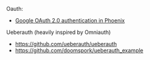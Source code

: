 Oauth:
  - [Google OAuth 2.0 authentication in Phoenix](https://cichykacik.wordpress.com/2015/09/28/google-oauth-2-0-authentication-in-phoenix-2/)




Ueberauth  (heavily inspired by Omniauth)
  - https://github.com/ueberauth/ueberauth
  - https://github.com/doomspork/ueberauth_example
